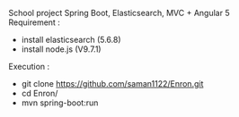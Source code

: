 School project Spring Boot, Elasticsearch, MVC + Angular 5  
Requirement :  
  - install elasticsearch (5.6.8)  
  - install node.js (V9.7.1)  

Execution :  
  - git clone https://github.com/saman1122/Enron.git
  - cd Enron/  
  - mvn spring-boot:run